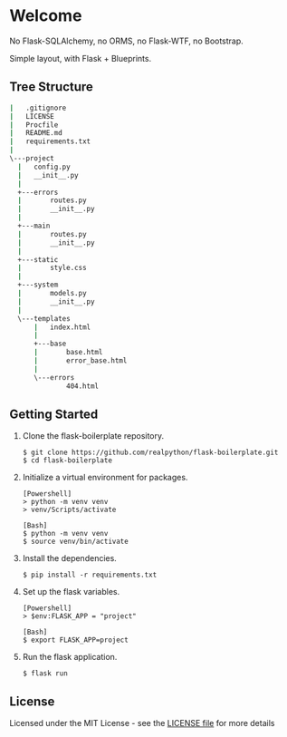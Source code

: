# Welcome 

No Flask-SQLAlchemy, no ORMS, no Flask-WTF, no Bootstrap.

Simple layout, with Flask + Blueprints.

## Tree Structure

  ```sh
|   .gitignore
|   LICENSE
|   Procfile
|   README.md
|   requirements.txt
|
\---project
    |   config.py
    |   __init__.py
    |
    +---errors
    |       routes.py
    |       __init__.py
    |
    +---main
    |       routes.py
    |       __init__.py
    |
    +---static
    |       style.css
    |
    +---system
    |       models.py
    |       __init__.py
    |
    \---templates
        |   index.html
        |
        +---base
        |       base.html
        |       error_base.html
        |
        \---errors
                404.html
  ```
  
## Getting Started

1. Clone the flask-boilerplate repository.
    ```
    $ git clone https://github.com/realpython/flask-boilerplate.git
    $ cd flask-boilerplate
    ```

2. Initialize a virtual environment for packages.
    ``` 
    [Powershell]
    > python -m venv venv
    > venv/Scripts/activate
    
    [Bash]
    $ python -m venv venv
    $ source venv/bin/activate
    ```

3. Install the dependencies.
    ```
    $ pip install -r requirements.txt
    ```

4. Set up the flask variables.
    ```
    [Powershell]
    > $env:FLASK_APP = "project"

    [Bash]
    $ export FLASK_APP=project
    ```

5. Run the flask application.
    ```
    $ flask run
    ```

  
## License

Licensed under the MIT License - see the [LICENSE file](https://github.com/k9mil/flask-boilerplate/blob/master/LICENSE) for more details

